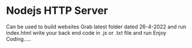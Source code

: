 # Nodejs HTTP Server
Can be used to build websites
Grab latest folder dated 26-4-2022 and run index.html
write your back end code in .js or .txt file and run
Enjoy Coding.....
